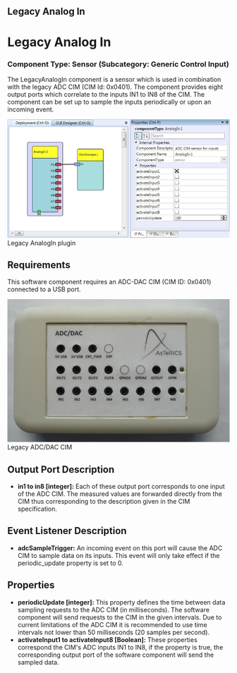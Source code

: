##

## Legacy Analog In

# Legacy Analog In

### Component Type: Sensor (Subcategory: Generic Control Input)

The LegacyAnalogIn component is a sensor which is used in combination with the legacy ADC CIM (CIM Id: 0x0401). The component provides eight output ports which correlate to the inputs IN1 to IN8 of the CIM. The component can be set up to sample the inputs periodically or upon an incoming event.

![Screenshot: LegacyAnalogIn plugin](./img/LegacyAnalogIn.jpg "Screenshot: LegacyAnalogIn plugin")  
Legacy AnalogIn plugin

## Requirements

This software component requires an ADC-DAC CIM (CIM ID: 0x0401) connected to a USB port.

![ADC/DAC CIM](./img/AnalogIn_CIM.jpg "ADC/DAC CIM")  
Legacy ADC/DAC CIM

## Output Port Description

- **in1 to in8 \[integer\]:** Each of these output port corresponds to one input of the ADC CIM. The measured values are forwarded directly from the CIM thus corresponding to the description given in the CIM specification.

## Event Listener Description

- **adcSampleTrigger:** An incoming event on this port will cause the ADC CIM to sample data on its inputs. This event will only take effect if the periodic_update property is set to 0.

## Properties

- **periodicUpdate \[integer\]:** This property defines the time between data sampling requests to the ADC CIM (in milliseconds). The software component will send requests to the CIM in the given intervals. Due to current limitations of the ADC CIM it is recommended to use time intervals not lower than 50 milliseconds (20 samples per second).
- **activateInput1 to activateInput8 \[Boolean\]:** These properties correspond the CIM's ADC inputs IN1 to IN8, if the property is true, the corresponding output port of the software component will send the sampled data.

